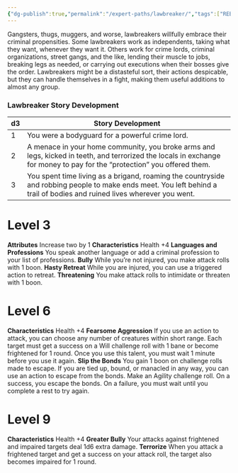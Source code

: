 ```yaml
---
{"dg-publish":true,"permalink":"/expert-paths/lawbreaker/","tags":["REBALANCED"]}
---
```


Gangsters, thugs, muggers, and worse, lawbreakers willfully embrace their criminal propensities. Some lawbreakers work as independents, taking what they want, whenever they want it. Others work for crime lords, criminal organizations, street gangs, and the like, lending their muscle to jobs, breaking legs as needed, or carrying out executions when their bosses give the order.
Lawbreakers might be a distasteful sort, their actions despicable, but they can handle themselves in a fight, making them useful additions to almost any group.
### Lawbreaker Story Development

| d3  | Story Development                                                                                                                                                        |
| --- | ------------------------------------------------------------------------------------------------------------------------------------------------------------------------ |
| 1   | You were a bodyguard for a powerful crime lord.                                                                                                                          |
| 2   | A menace in your home community, you broke arms and legs, kicked in teeth, and terrorized the locals in exchange for money to pay for the “protection” you offered them. |
| 3   | You spent time living as a brigand, roaming the countryside and robbing people to make ends meet. You left behind a trail of bodies and ruined lives wherever you went.  |
# Level 3
**Attributes** Increase two by 1
**Characteristics** Health +4
**Languages and Professions** You speak another language or add a criminal profession to your list of professions.
**Bully** While you’re not injured, you make attack rolls with 1 boon.
**Hasty Retreat** While you are injured, you can use a triggered action to retreat.
**Threatening** You make attack rolls to intimidate or threaten with 1 boon.
# Level 6
**Characteristics** Health +4
**Fearsome Aggression** If you use an action to attack, you can choose any number of creatures within short range. Each target must get a success on a Will challenge roll with 1 bane or become frightened for 1 round. Once you use this talent, you must wait 1 minute before you use it again. 
**Slip the Bonds** You gain 1 boon on challenge rolls made to escape. If you are tied up, bound, or manacled in any way, you can use an action to escape from the bonds. Make an Agility challenge roll. On a success, you escape the bonds. On a failure, you must wait until you complete a rest to try again. 
# Level 9
**Characteristics** Health +4
**Greater Bully** Your attacks against frightened and impaired targets deal 1d6 extra damage. 
**Terrorize** When you attack a frightened target and get a success on your attack roll, the target also becomes impaired for 1 round.